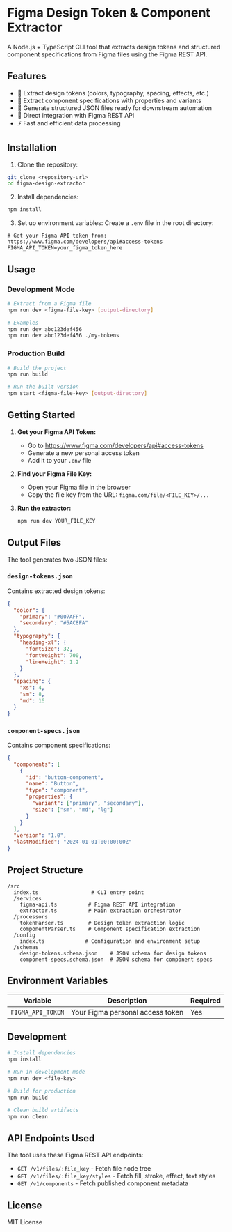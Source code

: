 # Figma Design Token & Component Extractor

A Node.js + TypeScript CLI tool that extracts design tokens and structured component specifications from Figma files using the Figma REST API.

## Features

- 🎨 Extract design tokens (colors, typography, spacing, effects, etc.)
- 🧩 Extract component specifications with properties and variants
- 📄 Generate structured JSON files ready for downstream automation
- 🔗 Direct integration with Figma REST API
- ⚡ Fast and efficient data processing

## Installation

1. Clone the repository:
```bash
git clone <repository-url>
cd figma-design-extractor
```

2. Install dependencies:
```bash
npm install
```

3. Set up environment variables:
Create a `.env` file in the root directory:
```env
# Get your Figma API token from: https://www.figma.com/developers/api#access-tokens
FIGMA_API_TOKEN=your_figma_token_here
```

## Usage

### Development Mode

```bash
# Extract from a Figma file
npm run dev <figma-file-key> [output-directory]

# Examples
npm run dev abc123def456
npm run dev abc123def456 ./my-tokens
```

### Production Build

```bash
# Build the project
npm run build

# Run the built version
npm start <figma-file-key> [output-directory]
```

## Getting Started

1. **Get your Figma API Token:**
   - Go to https://www.figma.com/developers/api#access-tokens
   - Generate a new personal access token
   - Add it to your `.env` file

2. **Find your Figma File Key:**
   - Open your Figma file in the browser
   - Copy the file key from the URL: `figma.com/file/<FILE_KEY>/...`

3. **Run the extractor:**
   ```bash
   npm run dev YOUR_FILE_KEY
   ```

## Output Files

The tool generates two JSON files:

### `design-tokens.json`
Contains extracted design tokens:
```json
{
  "color": {
    "primary": "#007AFF",
    "secondary": "#5AC8FA"
  },
  "typography": {
    "heading-xl": {
      "fontSize": 32,
      "fontWeight": 700,
      "lineHeight": 1.2
    }
  },
  "spacing": {
    "xs": 4,
    "sm": 8,
    "md": 16
  }
}
```

### `component-specs.json`
Contains component specifications:
```json
{
  "components": [
    {
      "id": "button-component",
      "name": "Button",
      "type": "component",
      "properties": {
        "variant": ["primary", "secondary"],
        "size": ["sm", "md", "lg"]
      }
    }
  ],
  "version": "1.0",
  "lastModified": "2024-01-01T00:00:00Z"
}
```

## Project Structure

```
/src
  index.ts                 # CLI entry point
  /services
    figma-api.ts          # Figma REST API integration
    extractor.ts          # Main extraction orchestrator
  /processors
    tokenParser.ts        # Design token extraction logic
    componentParser.ts    # Component specification extraction
  /config
    index.ts             # Configuration and environment setup
  /schemas
    design-tokens.schema.json    # JSON schema for design tokens
    component-specs.schema.json  # JSON schema for component specs
```

## Environment Variables

| Variable | Description | Required |
|----------|-------------|----------|
| `FIGMA_API_TOKEN` | Your Figma personal access token | Yes |

## Development

```bash
# Install dependencies
npm install

# Run in development mode
npm run dev <file-key>

# Build for production
npm run build

# Clean build artifacts
npm run clean
```

## API Endpoints Used

The tool uses these Figma REST API endpoints:

- `GET /v1/files/:file_key` - Fetch file node tree
- `GET /v1/files/:file_key/styles` - Fetch fill, stroke, effect, text styles
- `GET /v1/components` - Fetch published component metadata

## License

MIT License
